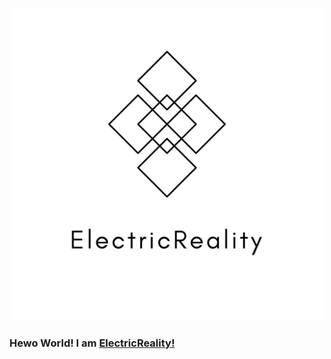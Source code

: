 <p style="text-align: center">
  <img src="https://raw.githubusercontent.com/ElectricReality/ElectricReality/master/Logo.png" width="500px"/>
</p>

### Hewo World! I am [ElectricReality!](https://github.com/ElectricReality)
